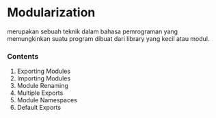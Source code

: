 # Modularization

merupakan sebuah teknik dalam bahasa pemrograman yang memungkinkan suatu program dibuat dari library yang kecil atau modul.

### Contents

1. Exporting Modules
2. Importing Modules
3. Module Renaming
4. Multiple Exports
5. Module Namespaces
6. Default Exports
